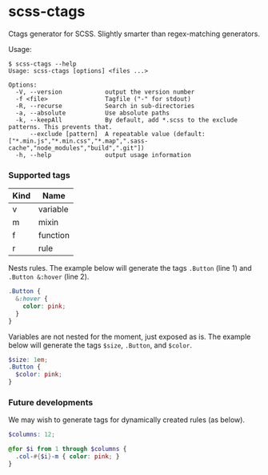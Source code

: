 
# scss-ctags

Ctags generator for SCSS. Slightly smarter than regex-matching generators.

Usage:
```
$ scss-ctags --help
Usage: scss-ctags [options] <files ...>

Options:
  -V, --version            output the version number
  -f <file>                Tagfile ("-" for stdout)
  -R, --recurse            Search in sub-directories
  -a, --absolute           Use absolute paths
  -k, --keepAll            By default, add *.scss to the exclude patterns. This prevents that.
      --exclude [pattern]  A repeatable value (default: ["*.min.js","*.min.css","*.map",".sass-cache","node_modules","build",".git"])
  -h, --help               output usage information
```

### Supported tags

| Kind | Name |
|---|---|
| v | variable |
| m | mixin |
| f | function |
| r | rule |

Nests rules. The example below will generate the tags `.Button` (line 1) and `.Button &:hover` (line 2).

```scss
.Button {
  &:hover {
    color: pink;
  }
}
```

Variables are not nested for the moment, just exposed as is.
The example below will generate the tags `$size`, `.Button`, and `$color`.
```scss
$size: 1em;
.Button {
  $color: pink;
}
```

### Future developments

We may wish to generate tags for dynamically created rules (as below).

```scss
$columns: 12;

@for $i from 1 through $columns {
  .col-#{$i}-m { color: pink; }
}
```
